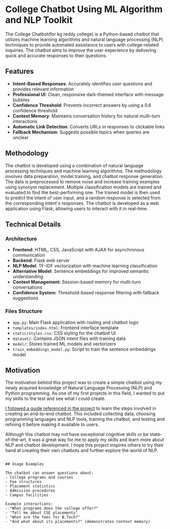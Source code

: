 # College Chatbot Using ML Algorithm and NLP Toolkit 

The College Chatbot(for kg reddy college) is a Python-based chatbot that utilizes machine learning algorithms and natural language processing (NLP) techniques to provide automated assistance to users with college-related inquiries. The chatbot aims to improve the user experience by delivering quick and accurate responses to their questions.

## Features

- **Intent-Based Responses**: Accurately identifies user questions and provides relevant information
- **Professional UI**: Clean, responsive dark-themed interface with message bubbles
- **Confidence Threshold**: Prevents incorrect answers by using a 0.6 confidence threshold
- **Context Memory**: Maintains conversation history for natural multi-turn interactions
- **Automatic Link Detection**: Converts URLs in responses to clickable links
- **Fallback Mechanism**: Suggests possible topics when queries are unclear

## Methodology
The chatbot is developed using a combination of natural language processing techniques and machine learning algorithms. The methodology involves data preparation, model training, and chatbot response generation. The data is preprocessed to remove noise and increase training examples using synonym replacement. Multiple classification models are trained and evaluated to find the best-performing one. The trained model is then used to predict the intent of user input, and a random response is selected from the corresponding intent's responses. The chatbot is developed as a web application using Flask, allowing users to interact with it in real-time.


## Technical Details

### Architecture

- **Frontend**: HTML, CSS, JavaScript with AJAX for asynchronous communication
- **Backend**: Flask web server
- **NLP Model**: TF-IDF vectorization with machine learning classification
- **Alternative Model**: Sentence embeddings for improved semantic understanding
- **Context Management**: Session-based memory for multi-turn conversations
- **Confidence System**: Threshold-based response filtering with fallback suggestions

### Files Structure

- `app.py`: Main Flask application with routing and chatbot logic
- `templates/index.html`: Frontend interface template
- `static/styles.css`: CSS styling for the chatbot UI
- `dataset/`: Contains JSON intent files with training data
- `model/`: Stores trained ML models and vectorizers
- `train_embeddings_model.py`: Script to train the sentence embeddings model

## Motivation
The motivation behind this project was to create a simple chatbot using my newly acquired knowledge of Natural Language Processing (NLP) and Python programming. As one of my first projects in this field, I wanted to put my skills to the test and see what I could create.

[I followed a guide referenced in the project](https://thecleverprogrammer.com/2023/03/27/end-to-end-chatbot-using-python/) to learn the steps involved in creating an end-to-end chatbot. This included collecting data, choosing programming languages and NLP tools, training the chatbot, and testing and refining it before making it available to users.

Although this chatbot may not have exceptional cognitive skills or be state-of-the-art, it was a great way for me to apply my skills and learn more about NLP and chatbot development. I hope this project inspires others to try their hand at creating their own chatbots and further explore the world of NLP.


```

## Usage Examples

The chatbot can answer questions about:
- College programs and courses
- Fee structures
- Placement statistics
- Admission procedures
- Campus facilities

Example interactions:
- "What programs does the college offer?"
- "Tell me about CSE placements"
- "What are the fees for B.Tech?"
- "And what about its placements?" (demonstrates context memory)










